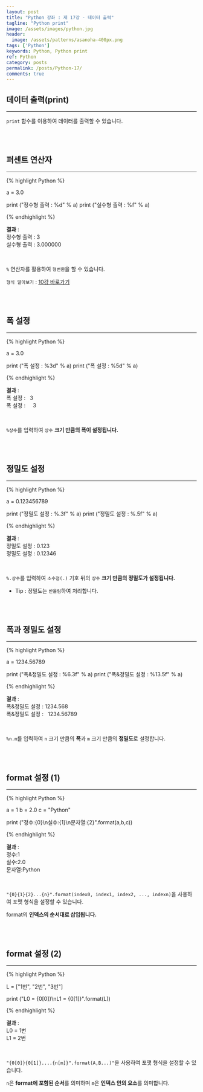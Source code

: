 ```yaml
---
layout: post
title: "Python 강좌 : 제 17강 - 데이터 출력"
tagline: "Python print"
image: /assets/images/python.jpg
header:
  image: /assets/patterns/asanoha-400px.png
tags: ['Python']
keywords: Python, Python print
ref: Python
category: posts
permalink: /posts/Python-17/
comments: true
---
```


## 데이터 출력(print) ##
----------

`print` 함수를 이용하여 데이터를 출력할 수 있습니다.

<br>
<br>

## 퍼센트 연산자 ##
----------

{% highlight Python %}

a = 3.0

print ("정수형 출력 : %d" % a)
print ("실수형 출력 : %f" % a)

{% endhighlight %}

**결과**
:    
정수형 출력 : 3<br>
실수형 출력 : 3.000000

<br>

`%` 연산자를 활용하여 `형변환`을 할 수 있습니다.

`형식 알아보기` : [10강 바로가기][10강]

<br>
<br>

## 폭 설정 ##
----------

{% highlight Python %}

a = 3.0

print ("폭 설정 : %3d" % a)
print ("폭 설정 : %5d" % a)

{% endhighlight %}

**결과**
:    
폭 설정 : &nbsp;&nbsp;3<br>
폭 설정 : &nbsp;&nbsp;&nbsp;&nbsp;3<br>

<br>

`%상수`를 입력하여 `상수` **크기 만큼의 폭이 설정됩니다.**

<br>
<br>

## 정밀도 설정 ##
----------

{% highlight Python %}

a = 0.123456789

print ("정밀도 설정 : %.3f" % a)
print ("정밀도 설정 : %.5f" % a)

{% endhighlight %}

**결과**
:    
정밀도 설정 : 0.123<br>
정밀도 설정 : 0.12346<br>

<br>

`%.상수`를 입력하여 `소수점(.)` 기호 뒤의 `상수` **크기 만큼의 정밀도가 설정됩니다.**

* Tip : 정밀도는 `반올림`하여 처리합니다.

<br>
<br>

## 폭과 정밀도 설정 ##
----------

{% highlight Python %}

a = 1234.56789

print ("폭&정밀도 설정 : %6.3f" % a)
print ("폭&정밀도 설정 : %13.5f" % a)

{% endhighlight %}

**결과**
:    
폭&정밀도 설정 : 1234.568<br>
폭&정밀도 설정 : &nbsp;&nbsp;1234.56789

<br>

`%n.m`를 입력하여 `n` 크기 만큼의 **폭**과 `m` 크기 만큼의 **정밀도**로 설정합니다.

<br>
<br>

## format 설정 (1) ##
----------

{% highlight Python %}

a = 1
b = 2.0
c = "Python"

print ("정수:{0}\n실수:{1}\n문자열:{2}".format(a,b,c))

{% endhighlight %}

**결과**
:    
정수:1<br>
실수:2.0<br>
문자열:Python

<br>

`"{0}{1}{2}...{n}".format(index0, index1, index2, ..., indexn)`을 사용하여 포맷 형식을 설정할 수 있습니다.

 format의 **인덱스의 순서대로 삽입됩니다.**

<br>
<br>

## format 설정 (2) ##
----------

{% highlight Python %}

L = ["1번", "2번", "3번"]

print ("L0 = {0[0]}\nL1 = {0[1]}".format(L))

{% endhighlight %}

**결과**
:    
L0 = 1번<br>
L1 = 2번

<br>

`"{0[0]}{0[1]}....{n[m]}".format(A,B...)"`을 사용하여 포맷 형식을 설정할 수 있습니다.

`n`은 **format에 포함된 순서**를 의미하며 `m`은 **인덱스 안의 요소**를 의미합니다.

[10강]: https://076923.github.io/posts/Python-10/
